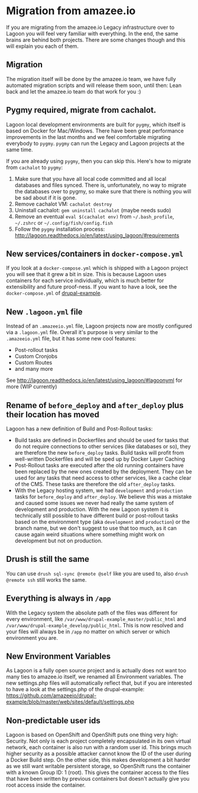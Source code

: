 # Migration from amazee.io

If you are migrating from the amazee.io Legacy infrastructure over to Lagoon you will feel very familiar with everything. In the end, the same brains are behind both projects. There are some changes though and this will explain you each of them.

## Migration

The migration itself will be done by the amazee.io team, we have fully automated migration scripts and will release them soon, until then: Lean back and let the amazee.io team do that work for you :)

## Pygmy required, migrate from cachalot.

Lagoon local development environments are built for `pygmy`, which itself is based on Docker for Mac/Windows. There have been great performance improvements in the last months and we feel comfortable migrating everybody to `pygmy`. `pygmy` can run the Legacy and Lagoon projects at the same time.

If you are already using `pygmy`, then you can skip this. Here's how to migrate from `cachalot` to `pygmy`:

1. Make sure that you have all local code committed and all local databases and files synced. There is, unfortunately, no way to migrate the databases over to pygmy, so make sure that there is nothing you will be sad about if it is gone.
2. Remove cachalot VM: `cachalot destroy`
3. Uninstall cachalot: `gem uninstall cachalot` (maybe needs sudo)
4. Remove an eventual `eval $(cachalot env)` from `~/.bash_profile`, `~/.zshrc` or `~/.config/fish/config.fish`
5. Follow the `pygmy` installation process: http://lagoon.readthedocs.io/en/latest/using_lagoon/#requirements

## New services/containers in `docker-compose.yml`

If you look at a `docker-compose.yml` which is shipped with a Lagoon project you will see that it grew a bit in size. This is because Lagoon uses containers for each service individually, which is much better for extensibility and future proof-ness. If you want to have a look, see the `docker-compose.yml` of [drupal-example](https://github.com/amazeeio/drupal-example/blob/mariadb/docker-compose.yml).

## New `.lagoon.yml` file

Instead of an `.amazeeio.yml` file, Lagoon projects now are mostly configured via a `.lagoon.yml` file. Overall it's purpose is very similar to the `.amazeeio.yml` file, but it has some new cool features:

- Post-rollout tasks
- Custom Cronjobs
- Custom Routes
- and many more

See http://lagoon.readthedocs.io/en/latest/using_lagoon/#lagoonyml for more (WIP currently)

## Rename of `before_deploy` and `after_deploy` plus their location has moved

Lagoon has a new definition of Build and Post-Rollout tasks:

- Build tasks are defined in Dockerfiles and should be used for tasks that do not require connections to other services (like databases or so), they are therefore the new `before_deploy` tasks. Build tasks will profit from well-written Dockerfiles and will be sped up by Docker Layer Caching
- Post-Rollout tasks are executed after the old running containers have been replaced by the new ones created by the deployment. They can be used for any tasks that need access to other services, like a cache clear of the CMS. These tasks are therefore the old `after_deploy` tasks.
- With the Legacy hosting system, we had `development` and `production` tasks for `before_deploy` and `after_deploy`. We believe this was a mistake and caused some issues we never had really the same system of development and production. With the new Lagoon system it is technically still possible to have different build or post-rollout tasks based on the environment type (aka `development` and `production`) or the branch name, but we don't suggest to use that too much, as it can cause again weird situations where something might work on development but not on production.

## Drush is still the same

You can use `drush sql-sync @remote @self` like you are used to, also `drush @remote ssh` still works the same.

## Everything is always in `/app`

With the Legacy system the absolute path of the files was different for every environment, like `/var/www/drupal-example_master/public_html` and `/var/www/drupal-example_develop/public_html`. This is now resolved and your files will always be in `/app` no matter on which server or which environment you are.

## New Environment Variables

As Lagoon is a fully open source project and is actually does not want too many ties to amazee.io itself, we renamed all Environment variables. The new settings.php files will automatically reflect that, but if you are interested to have a look at the settings.php of the drupal-example: https://github.com/amazeeio/drupal-example/blob/master/web/sites/default/settings.php

## Non-predictable user ids

Lagoon is based on OpenShift and OpenShift puts one thing very high: Security. Not only is each project completely encapsulated in its own virtual network, each container is also run with a random user id. This brings much higher security as a possible attacker cannot know the ID of the user during a Docker Build step.
On the other side, this makes development a bit harder as we still want writable persistent storage, so OpenShift runs the container with a known Group ID: 1 (root). This gives the container access to the files that have been written by previous containers but doesn't actually give you root access inside the container.
